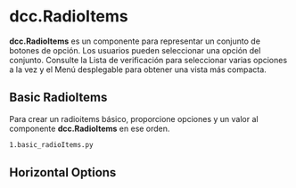 # dcc.RadioItems

**dcc.RadioItems** es un componente para representar un conjunto de botones de opción. Los usuarios pueden seleccionar una opción del conjunto. Consulte la Lista de verificación para seleccionar varias opciones a la vez y el Menú desplegable para obtener una vista más compacta.

## Basic RadioItems

Para crear un radioitems básico, proporcione opciones y un valor al componente **dcc.RadioItems** en ese orden.

```bash
1.basic_radioItems.py
```

## Horizontal Options

